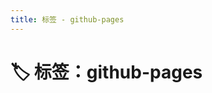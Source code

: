 ```yaml
---
title: 标签 - github-pages
---
```


<script setup>
const posts = [
  {
    "title": "如何将 VitePress 项目部署到 GitHub Pages",
    "date": "2025-05-27",
    "description": "手把手教你如何使用 GitHub Pages 免费托管 VitePress 静态站点",
    "tags": [
      "vitepress",
      "部署",
      "github-pages"
    ],
    "link": "/posts/2025/vite-deploy-github-pages"
  }
]
</script>

# 🏷️ 标签：github-pages


<PostCard
  v-for="post in posts"
  :key="post.link"
  v-bind="post"
/>
